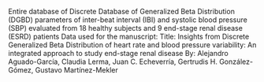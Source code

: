 Entire database of Discrete Database of Generalized Beta Distribution (DGBD) parameters 
of inter-beat interval (IBI) and systolic blood pressure (SBP) 
evaluated from 18 healthy subjects and 9 end-stage renal disease (ESRD) patients
Data used for the manuscript:
Title: Insights from Discrete Generalized Beta Distribution of heart rate and blood pressure variability: An integrated approach to study end-stage renal disease
By: Alejandro Aguado-García, Claudia Lerma, Juan C. Echeverría, Gertrudis H. González-Gómez, Gustavo Martínez-Mekler

